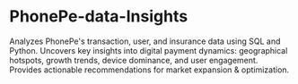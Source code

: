 # PhonePe-data-Insights
Analyzes PhonePe's transaction, user, and insurance data using SQL and Python. Uncovers key insights into digital payment dynamics: geographical hotspots, growth trends, device dominance, and user engagement. Provides actionable recommendations for market expansion &amp; optimization.
